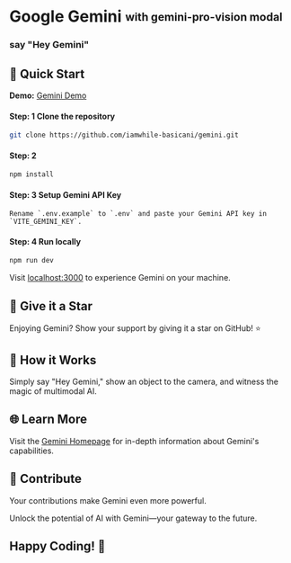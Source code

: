 # Google Gemini <sub><sup>with gemini-pro-vision modal</sup></sub>
### say "Hey Gemini"

## 🚀 Quick Start

**Demo:** [Gemini Demo](https://gemini.while-basicani.com/)

#### Step: 1 Clone the repository

```bash
git clone https://github.com/iamwhile-basicani/gemini.git
```

#### Step: 2

```bash
npm install
```

#### Step: 3 Setup Gemini API Key
```
Rename `.env.example` to `.env` and paste your Gemini API key in `VITE_GEMINI_KEY`.
```

#### Step: 4 Run locally

```bash
npm run dev
```

Visit [localhost:3000](http://localhost:3000/) to experience Gemini on your machine.

## 🌟 Give it a Star

Enjoying Gemini? Show your support by giving it a star on GitHub! ⭐

## 🤖 How it Works

Simply say "Hey Gemini," show an object to the camera, and witness the magic of multimodal AI.

## 🌐 Learn More

Visit the [Gemini Homepage](https://gemini.while-basicani.com/) for in-depth information about Gemini's capabilities.

## 🙌 Contribute

Your contributions make Gemini even more powerful.

Unlock the potential of AI with Gemini—your gateway to the future.

## Happy Coding! 🚀
